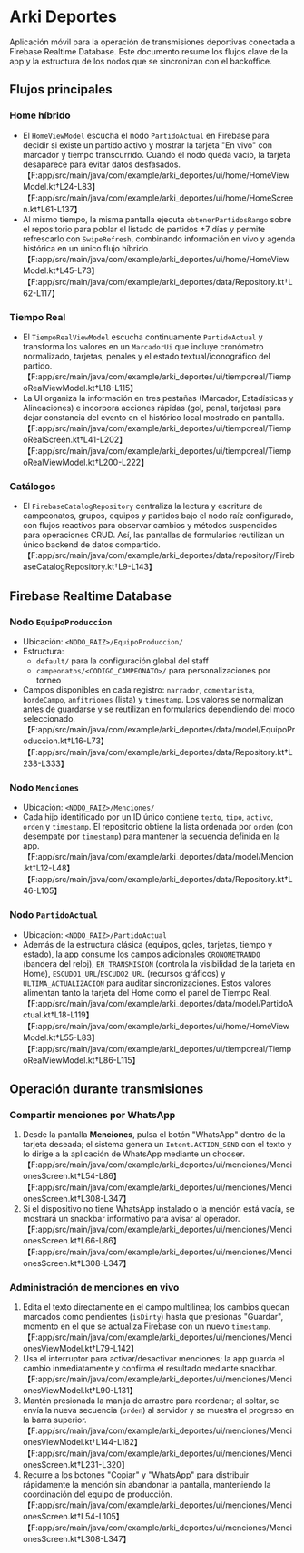 # Arki Deportes

Aplicación móvil para la operación de transmisiones deportivas conectada a Firebase
Realtime Database. Este documento resume los flujos clave de la app y la
estructura de los nodos que se sincronizan con el backoffice.

## Flujos principales

### Home híbrido
- El `HomeViewModel` escucha el nodo `PartidoActual` en Firebase para decidir si
  existe un partido activo y mostrar la tarjeta "En vivo" con marcador y tiempo
  transcurrido. Cuando el nodo queda vacío, la tarjeta desaparece para evitar
  datos desfasados.【F:app/src/main/java/com/example/arki_deportes/ui/home/HomeViewModel.kt†L24-L83】【F:app/src/main/java/com/example/arki_deportes/ui/home/HomeScreen.kt†L61-L137】
- Al mismo tiempo, la misma pantalla ejecuta `obtenerPartidosRango` sobre el
  repositorio para poblar el listado de partidos ±7 días y permite refrescarlo
  con `SwipeRefresh`, combinando información en vivo y agenda histórica en un
  único flujo híbrido.【F:app/src/main/java/com/example/arki_deportes/ui/home/HomeViewModel.kt†L45-L73】【F:app/src/main/java/com/example/arki_deportes/data/Repository.kt†L62-L117】

### Tiempo Real
- El `TiempoRealViewModel` escucha continuamente `PartidoActual` y transforma
  los valores en un `MarcadorUi` que incluye cronómetro normalizado,
  tarjetas, penales y el estado textual/iconográfico del partido.【F:app/src/main/java/com/example/arki_deportes/ui/tiemporeal/TiempoRealViewModel.kt†L18-L115】
- La UI organiza la información en tres pestañas (Marcador, Estadísticas y
  Alineaciones) e incorpora acciones rápidas (gol, penal, tarjetas) para dejar
  constancia del evento en el histórico local mostrado en pantalla.【F:app/src/main/java/com/example/arki_deportes/ui/tiemporeal/TiempoRealScreen.kt†L41-L202】【F:app/src/main/java/com/example/arki_deportes/ui/tiemporeal/TiempoRealViewModel.kt†L200-L222】

### Catálogos
- El `FirebaseCatalogRepository` centraliza la lectura y escritura de
  campeonatos, grupos, equipos y partidos bajo el nodo raíz configurado, con
  flujos reactivos para observar cambios y métodos suspendidos para operaciones
  CRUD. Así, las pantallas de formularios reutilizan un único backend de datos
  compartido.【F:app/src/main/java/com/example/arki_deportes/data/repository/FirebaseCatalogRepository.kt†L9-L143】

## Firebase Realtime Database

### Nodo `EquipoProduccion`
- Ubicación: `<NODO_RAIZ>/EquipoProduccion/`
- Estructura:
  - `default/` para la configuración global del staff
  - `campeonatos/<CODIGO_CAMPEONATO>/` para personalizaciones por torneo
- Campos disponibles en cada registro: `narrador`, `comentarista`, `bordeCampo`,
  `anfitriones` (lista) y `timestamp`. Los valores se normalizan antes de
  guardarse y se reutilizan en formularios dependiendo del modo seleccionado.【F:app/src/main/java/com/example/arki_deportes/data/model/EquipoProduccion.kt†L16-L73】【F:app/src/main/java/com/example/arki_deportes/data/Repository.kt†L238-L333】

### Nodo `Menciones`
- Ubicación: `<NODO_RAIZ>/Menciones/`
- Cada hijo identificado por un ID único contiene `texto`, `tipo`, `activo`,
  `orden` y `timestamp`. El repositorio obtiene la lista ordenada por `orden`
  (con desempate por `timestamp`) para mantener la secuencia definida en la app.【F:app/src/main/java/com/example/arki_deportes/data/model/Mencion.kt†L12-L48】【F:app/src/main/java/com/example/arki_deportes/data/Repository.kt†L46-L105】

### Nodo `PartidoActual`
- Ubicación: `<NODO_RAIZ>/PartidoActual`
- Además de la estructura clásica (equipos, goles, tarjetas, tiempo y estado),
  la app consume los campos adicionales `CRONOMETRANDO` (bandera del reloj),
  `EN_TRANSMISION` (controla la visibilidad de la tarjeta en Home),
  `ESCUDO1_URL`/`ESCUDO2_URL` (recursos gráficos) y `ULTIMA_ACTUALIZACION` para
  auditar sincronizaciones. Estos valores alimentan tanto la tarjeta del Home
  como el panel de Tiempo Real.【F:app/src/main/java/com/example/arki_deportes/data/model/PartidoActual.kt†L18-L119】【F:app/src/main/java/com/example/arki_deportes/ui/home/HomeViewModel.kt†L55-L83】【F:app/src/main/java/com/example/arki_deportes/ui/tiemporeal/TiempoRealViewModel.kt†L86-L115】

## Operación durante transmisiones

### Compartir menciones por WhatsApp
1. Desde la pantalla **Menciones**, pulsa el botón "WhatsApp" dentro de la
   tarjeta deseada; el sistema genera un `Intent.ACTION_SEND` con el texto y lo
   dirige a la aplicación de WhatsApp mediante un chooser.【F:app/src/main/java/com/example/arki_deportes/ui/menciones/MencionesScreen.kt†L54-L86】【F:app/src/main/java/com/example/arki_deportes/ui/menciones/MencionesScreen.kt†L308-L347】
2. Si el dispositivo no tiene WhatsApp instalado o la mención está vacía, se
   mostrará un snackbar informativo para avisar al operador.【F:app/src/main/java/com/example/arki_deportes/ui/menciones/MencionesScreen.kt†L66-L86】【F:app/src/main/java/com/example/arki_deportes/ui/menciones/MencionesScreen.kt†L308-L347】

### Administración de menciones en vivo
1. Edita el texto directamente en el campo multilinea; los cambios quedan
   marcados como pendientes (`isDirty`) hasta que presionas "Guardar", momento en
   el que se actualiza Firebase con un nuevo `timestamp`.【F:app/src/main/java/com/example/arki_deportes/ui/menciones/MencionesViewModel.kt†L79-L142】
2. Usa el interruptor para activar/desactivar menciones; la app guarda el cambio
   inmediatamente y confirma el resultado mediante snackbar.【F:app/src/main/java/com/example/arki_deportes/ui/menciones/MencionesViewModel.kt†L90-L131】
3. Mantén presionada la manija de arrastre para reordenar; al soltar, se envía
   la nueva secuencia (`orden`) al servidor y se muestra el progreso en la barra
   superior.【F:app/src/main/java/com/example/arki_deportes/ui/menciones/MencionesViewModel.kt†L144-L182】【F:app/src/main/java/com/example/arki_deportes/ui/menciones/MencionesScreen.kt†L231-L320】
4. Recurre a los botones "Copiar" y "WhatsApp" para distribuir rápidamente la
   mención sin abandonar la pantalla, manteniendo la coordinación del equipo de
   producción.【F:app/src/main/java/com/example/arki_deportes/ui/menciones/MencionesScreen.kt†L54-L105】【F:app/src/main/java/com/example/arki_deportes/ui/menciones/MencionesScreen.kt†L308-L347】
